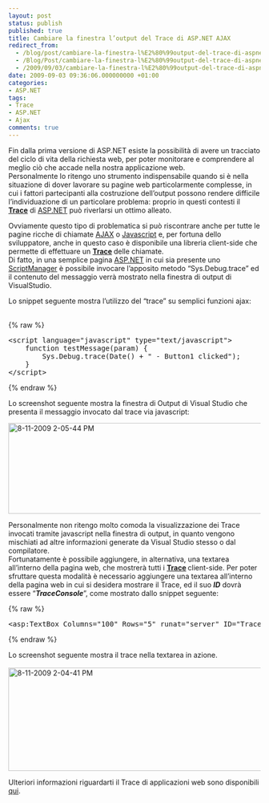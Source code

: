 ```yaml
---
layout: post
status: publish
published: true
title: Cambiare la finestra l’output del Trace di ASP.NET AJAX
redirect_from: 
  - /blog/post/cambiare-la-finestra-l%E2%80%99output-del-trace-di-aspnet-ajax/
  - /Blog/Post/cambiare-la-finestra-l%E2%80%99output-del-trace-di-aspnet-ajax/
  - /2009/09/03/cambiare-la-finestra-l%E2%80%99output-del-trace-di-aspnet-ajax/
date: 2009-09-03 09:36:06.000000000 +01:00
categories:
- ASP.NET
tags:
- Trace
- ASP.NET
- Ajax
comments: true
---
```

<p>Fin dalla prima versione di ASP.NET esiste la possibilit&agrave; di avere un tracciato del ciclo di vita della richiesta web, per poter monitorare e comprendere al meglio ci&ograve; che accade nella nostra applicazione web.    <br />
Personalmente lo ritengo uno strumento indispensabile quando si &egrave; nella situazione di dover lavorare su pagine web particolarmente complesse, in cui i fattori partecipanti alla costruzione dell&rsquo;output possono rendere difficile l&rsquo;individuazione di un particolare problema: proprio in questi contesti il <strong><a title="ASP.NET Trace" target="_blank" rel="nofollow" href="http://msdn.microsoft.com/en-us/library/y13fw6we(VS.71).aspx">Trace</a></strong> di <a target="_blank" rel="nofollow" href="http://www.asp.net">ASP.NET</a> pu&ograve; riverlarsi un ottimo alleato.</p>
<p>Ovviamente questo tipo di problematica si pu&ograve; riscontrare anche per tutte le pagine ricche di chiamate <a target="_blank" rel="nofollow" href="http://en.wikipedia.org/wiki/Ajax_(programming)">AJAX</a> o <a target="_blank" rel="nofollow" href="http://en.wikipedia.org/wiki/Javascript_">Javascript</a> e, per fortuna dello sviluppatore, anche in questo caso &egrave; disponibile una libreria client-side che permette di effettuare un <strong><a title="ASP.NET Trace" target="_blank" rel="nofollow" href="http://msdn.microsoft.com/en-us/library/y13fw6we(VS.71).aspx">Trace</a>&nbsp;</strong>delle chiamate.     <br />
Di fatto, in una semplice pagina <a target="_blank" rel="nofollow" href="http://www.asp.net">ASP.NET</a> in cui sia presente uno <a target="_blank" rel="nofollow" href="http://msdn.microsoft.com/it-it/library/system.web.ui.scriptmanager.aspx">ScriptManager</a> &egrave; possibile invocare l&rsquo;apposito metodo &ldquo;Sys.Debug.trace&rdquo; ed il contenuto del messaggio verr&agrave; mostrato nella finestra di output di VisualStudio.</p>
<p>Lo snippet seguente mostra l&rsquo;utilizzo del &ldquo;trace&rdquo; su semplici funzioni ajax:    <br />
&nbsp;</p>
{% raw %}<pre class="brush: xml; ruler: true;">
&lt;script language=&quot;javascript&quot; type=&quot;text/javascript&quot;&gt;
    function testMessage(param) {
        Sys.Debug.trace(Date() + &quot; - Button1 clicked&quot;);
    }
&lt;/script&gt;</pre>{% endraw %}
<p>Lo screenshot seguente mostra la finestra di Output di Visual Studio che presenta il messaggio invocato dal trace via javascript:</p>
<p><a href="http://imperugo.tostring.it/Content/Uploaded/image/8-11-2009%202-05-44%20PM_2.png" rel="shadowbox[Cambiare-la-finestra-l’output-del-Trace-di-ASPNET-AJAX];options={counterType:'skip',continuous:true,animSequence:'sync'}"><img SinglelineIgnoreCase singlelineignorecase="" style="border-right-width: 0px; display: inline; border-top-width: 0px; border-bottom-width: 0px; border-left-width: 0px" title="8-11-2009 2-05-44 PM" border="0" alt="8-11-2009 2-05-44 PM" height="181" width="604" src="http://imperugo.tostring.it/Content/Uploaded/image/8-11-2009%202-05-44%20PM_thumb.png" /></a></p>
<p>Personalmente non ritengo molto comoda la visualizzazione dei Trace invocati tramite javascript nella finestra di output, in quanto vengono mischiati ad altre informazioni generate da Visual Studio stesso o dal compilatore. 
     <br />
Fortunatamente &egrave; possibile aggiungere, in alternativa, una textarea all&rsquo;interno della pagina web, che mostrer&agrave; tutti i <strong><a title="ASP.NET Trace" target="_blank" rel="nofollow" href="http://msdn.microsoft.com/en-us/library/y13fw6we(VS.71).aspx">Trace</a>&nbsp;</strong>client-side. Per poter sfruttare questa modalit&agrave; &egrave; necessario aggiungere una textarea all&rsquo;interno della pagina web in cui si desidera mostrare il Trace, ed il suo <strong><em>ID</em></strong> dovr&agrave; essere &ldquo;<strong><em>TraceConsole</em></strong>&rdquo;, come mostrato dallo snippet seguente:</p>
{% raw %}<pre class="brush: xml; ruler: true;">
&lt;asp:TextBox Columns=&quot;100&quot; Rows=&quot;5&quot; runat=&quot;server&quot; ID=&quot;TraceConsole&quot; TextMode=&quot;MultiLine&quot;&gt;&lt;/asp:TextBox&gt;</pre>{% endraw %}
<p>Lo screenshot seguente mostra il trace nella textarea in azione. 
     <br />
<br />
<a href="http://imperugo.tostring.it/Content/Uploaded/image/8-11-2009%202-04-41%20PM_2.png" rel="shadowbox[Cambiare-la-finestra-l’output-del-Trace-di-ASPNET-AJAX];options={counterType:'skip',continuous:true,animSequence:'sync'}"><img SinglelineIgnoreCase singlelineignorecase="" style="border-right-width: 0px; display: inline; border-top-width: 0px; border-bottom-width: 0px; border-left-width: 0px" title="8-11-2009 2-04-41 PM" border="0" alt="8-11-2009 2-04-41 PM" height="206" width="604" src="http://imperugo.tostring.it/Content/Uploaded/image/8-11-2009%202-04-41%20PM_thumb.png" /></a></p>
<p>Ulteriori informazioni riguardarti il Trace di applicazioni web sono disponibili <a href="http://msdn.microsoft.com/en-us/library/y13fw6we%28VS.71%29.aspx">qui</a>.</p>
